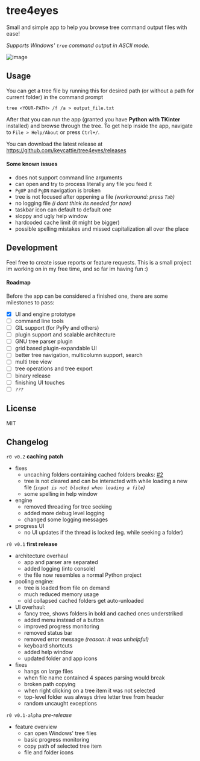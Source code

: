 # tree4eyes

Small and simple app to help you browse tree command output files with ease!

*Supports Windows' `tree` command output in ASCII mode.* 

![image](https://user-images.githubusercontent.com/77988565/134831293-d8a7cff1-f6cd-413f-9692-005fe3f2735d.png)

## Usage

You can get a tree file by running this for desired path (or without a path for current folder) in the command prompt

    tree <YOUR-PATH> /f /a > output_file.txt

After that you can run the app (granted you have **Python with TKinter** installed) and browse through the tree.
To get help inside the app, navigate to `File > Help/About` or press `Ctrl+/`.

You can download the latest release at https://github.com/keycattie/tree4eyes/releases

#### Some known issues

- does not support command line arguments 
- can open and try to process literally any file you feed it
- `PgUP` and `PgDN` navigation is broken
- tree is not focused after oppening a file *(workaround: press `Tab`)*
- no logging file *(i dont think its needed for now)* 
- taskbar icon can default to default one
- sloppy and ugly help window
- hardcoded cache limit (it might be bigger)
- possible spelling mistakes and missed capitalization all over the place

## Development

Feel free to create issue reports or feature requests. This is a small project im working on in my free time, and so far im having fun :)

#### Roadmap

Before the app can be considered a finished one, there are some milestones to pass:
- [x] UI and engine prototype
- [ ] command line tools
- [ ] GIL support (for PyPy and others)
- [ ] plugin support and scalable architecture
- [ ] GNU tree parser plugin
- [ ] grid based plugin-expandable UI
- [ ] better tree navigation, multicolumn support, search
- [ ] multi tree view
- [ ] tree operations and tree export
- [ ] binary release
- [ ] finishing UI touches
- [ ] *`???`*

## License

MIT

## Changelog

`r0 v0.2` **caching patch**
- fixes
    - uncaching folders containing cached folders breaks: [#2](/../../issues/2)
    - tree is not cleared and can be interacted with while loading a new file *(`input is not blocked when loading a file`)*
    - some spelling in help window
- engine
    - removed threading for tree seeking
    - added more debug level logging
    - changed some logging messages
- progress UI
    - no UI updates if the thread is locked (eg. while seeking a folder)

`r0 v0.1` **first release**
- architecture overhaul
    - app and parser are separated
    - added logging (into console)
    - the file now resembles a normal Python project
- pooling engine:
    - tree is loaded from file on demand
    - much reduced memory usage
    - old collapsed cached folders get auto-unloaded  
- UI overhaul:
    - fancy tree, shows folders in bold and cached ones understriked
    - added menu instead of a button
    - improved progress monitoring
    - removed status bar
    - removed error message *(reason: it was unhelpful)*
    - keyboard shortcuts
    - added help window
    - updated folder and app icons
- fixes
    - hangs on large files
    - when file name contained 4 spaces parsing would break
    - broken path copying
    - when right clicking on a tree item it was not selected
    - top-level folder was always drive letter tree from header
    - random uncaught exceptions

`r0 v0.1-alpha` *pre-release*
- feature overview
    - can open Windows' tree files
    - basic progress monitoring
    - copy path of selected tree item
    - file and folder icons

